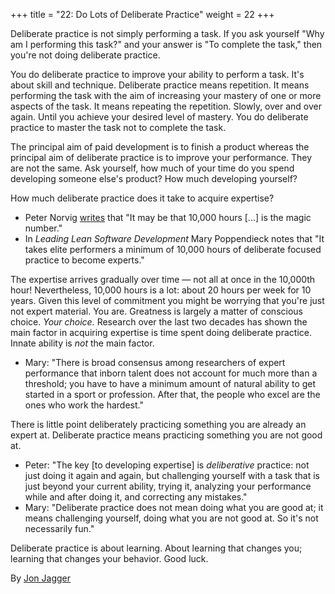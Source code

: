 +++
title = "22: Do Lots of Deliberate Practice"
weight = 22
+++

Deliberate practice is not simply performing a task. If you ask yourself "Why am I performing this task?" and your answer is "To complete the task," then you're not doing deliberate practice.

You do deliberate practice to improve your ability to perform a task. It's about skill and technique. Deliberate practice means repetition. It means performing the task with the aim of increasing your mastery of one or more aspects of the task. It means repeating the repetition. Slowly, over and over again. Until you achieve your desired level of mastery. You do deliberate practice to master the task not to complete the task.

The principal aim of paid development is to finish a product whereas the principal aim of deliberate practice is to improve your performance. They are not the same. Ask yourself, how much of your time do you spend developing someone else's product? How much developing yourself?

How much deliberate practice does it take to acquire expertise?

- Peter Norvig [writes](http://norvig.com/21-days.html) that "It may be that 10,000 hours [...] is the magic number."
- In *Leading Lean Software Development* Mary Poppendieck notes that "It takes elite performers a minimum of 10,000 hours of deliberate focused practice to become experts."

The expertise arrives gradually over time — not all at once in the 10,000th hour! Nevertheless, 10,000 hours is a lot: about 20 hours per week for 10 years. Given this level of commitment you might be worrying that you're just not expert material. You are. Greatness is largely a matter of conscious choice. *Your choice.* Research over the last two decades has shown the main factor in acquiring expertise is time spent doing deliberate practice. Innate ability is *not* the main factor.

- Mary: "There is broad consensus among researchers of expert performance that inborn talent does not account for much more than a threshold; you have to have a minimum amount of natural ability to get started in a sport or profession. After that, the people who excel are the ones who work the hardest."

There is little point deliberately practicing something you are already an expert at. Deliberate practice means practicing something you are not good at.

- Peter: "The key [to developing expertise] is *deliberative* practice: not just doing it again and again, but challenging yourself with a task that is just beyond your current ability, trying it, analyzing your performance while and after doing it, and correcting any mistakes."
- Mary: "Deliberate practice does not mean doing what you are good at; it means challenging yourself, doing what you are not good at. So it's not necessarily fun."

Deliberate practice is about learning. About learning that changes you; learning that changes your behavior. Good luck.

By [Jon Jagger](http://programmer.97things.oreilly.com/wiki/index.php/Jon_Jagger)